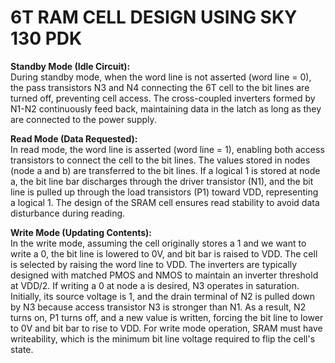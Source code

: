# 6T RAM CELL DESIGN USING SKY 130 PDK

**Standby Mode (Idle Circuit):**  
  During standby mode, when the word line is not asserted (word line = 0), the pass transistors N3 and N4 connecting the 6T cell to the bit lines are turned off, preventing cell access. The cross-coupled inverters formed by N1-N2 continuously feed back, maintaining data in the latch as long as they are connected to the power supply.

**Read Mode (Data Requested):**  
  In read mode, the word line is asserted (word line = 1), enabling both access transistors to connect the cell to the bit lines. The values stored in nodes (node a and b) are transferred to the bit lines. If a logical 1 is stored at node a, the bit line bar discharges through the driver transistor (N1), and the bit line is pulled up through the load transistors (P1) toward VDD, representing a logical 1. The design of the SRAM cell ensures read stability to avoid data disturbance during reading.

**Write Mode (Updating Contents):**  
  In the write mode, assuming the cell originally stores a 1 and we want to write a 0, the bit line is lowered to 0V, and bit bar is raised to VDD. The cell is selected by raising the word line to VDD. The inverters are typically designed with matched PMOS and NMOS to maintain an inverter threshold at VDD/2. If writing a 0 at node a is desired, N3 operates in saturation. Initially, its source voltage is 1, and the drain terminal of N2 is pulled down by N3 because access transistor N3 is stronger than N1. As a result, N2 turns on, P1 turns off, and a new value is written, forcing the bit line to lower to 0V and bit bar to rise to VDD. For write mode operation, SRAM must have writeability, which is the minimum bit line voltage required to flip the cell's state.
